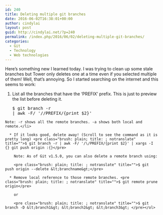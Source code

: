 ```yaml
---
id: 240
title: Deleting multiple git branches
date: 2016-06-02T16:38:01+00:00
author: cindylai
layout: post
guid: http://cindylai.net/?p=240
permalink: /index.php/2016/06/02/deleting-multiple-git-branches/
categories:
  - Git
  - Technology
  - Web technologies
---
```

Here&#8217;s something new I learned today. I was trying to clean up some stale branches but Tower only deletes one at a time even if you selected multiple of them! Well, that&#8217;s annoying. So I started searching on the internet and this seems to work:

  1. List all the branches that have the &#8216;PREFIX&#8217; prefix. This is just to preview the list before deleting it. <pre class="brush: plain; title: ; notranslate" title="">$ git branch -r | awk -F/ '/\/PREFIX/{print $2}'</pre>
    
    Note: -r shows all the remote branches. -a shows both local and remote.</li> 
    
      * If it looks good, delete away! (Scroll to see the command as it is pretty long) <pre class="brush: plain; title: ; notranslate" title="">$ git branch -r | awk -F/ '/\/PREFIX/{print $2}' | xargs -I {} git push origin :{}</pre>
        
        Note: As of Git v1.5.0, you can also delete a remote branch using:
        
        <pre class="brush: plain; title: ; notranslate" title="">$ git push origin --delete &lt;branchname&gt;</pre>
    
      * Remove local reference to those remote branches. <pre class="brush: plain; title: ; notranslate" title="">$ git remote prune origin</pre>
        
        or
        
        <pre class="brush: plain; title: ; notranslate" title="">$ git branch -D &lt;branch1&gt; &lt;branch2&gt; &lt;branch3&gt; </pre></ol>
